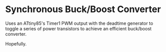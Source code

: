 Synchronous Buck/Boost Converter
================================
Uses an ATtiny85's Timer1 PWM output with the deadtime generator to toggle a series of power transistors to achieve an efficient buck/boost converter.

Hopefully.
